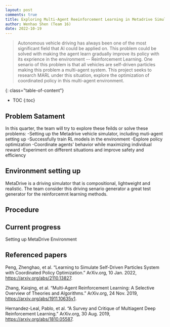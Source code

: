 ```yaml
---
layout: post
comments: true
title: Exploring Multi-Agent Reeinforcement Learning in Metadrive Simulation
author: Wenhao Shen (Team 16)
date: 2022-10-19
---
```



>Autonomous vehicle driving has always been one of the most significant field that AI could be applied on. This problem could be solved with making the agent learn gradually improve its policy with its exprience in the environment -- Reinforcement Learning. One senario of this problem is that all vehicles are self-driven particles making this problem a multi-agent system. This project seeks to research MARL under this situation, explore the optimization of coordinated policy in this multi-agent environment.

<!--more-->
{: class="table-of-content"}
* TOC
{:toc}

## Problem Satament
In this quarter, the team will try to explore these feilds or solve these problems:
-Setting up the Metadrive vehicle simulator, including muti-agent setting up
-Successfully train RL models in the environment
-Explore policy optimization
    -Coordinate agents' behavior while maximizing individual reward
    -Experiment on different situations and improve safety and efficiency


## Environment setting up
MetaDrive is a driving simulator that is compositional, lightweight and realistic. The team consider this driving senario generator a great test generator for the reinforcemnt learning methods.

## Procedure

## Current progress
Setting up MetaDrive Environment


## Referenced papers
Peng, Zhenghao, et al. “Learning to Simulate Self-Driven Particles System with Coordinated Policy Optimization.” ArXiv.org, 10 Jan. 2022, https://arxiv.org/abs/2110.13827. 

Zhang, Kaiqing, et al. “Multi-Agent Reinforcement Learning: A Selective Overview of Theories and Algorithms.” ArXiv.org, 24 Nov. 2019, https://arxiv.org/abs/1911.10635v1. 

Hernandez-Leal, Pablo, et al. “A Survey and Critique of Multiagent Deep Reinforcement Learning.” ArXiv.org, 30 Aug. 2019, https://arxiv.org/abs/1810.05587. 